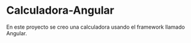 # Calculadora-Angular
En este proyecto se creo una calculadora usando el framework llamado Angular.
